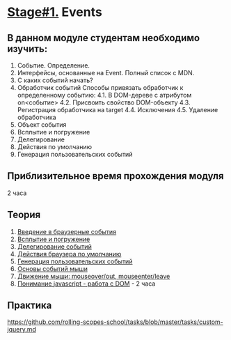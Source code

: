 # [Stage#1.](../../) Events
## В данном модуле студентам необходимо изучить:
1. Событие. Определение.
2. Интерфейсы, основанные на Event. Полный список с MDN.
3. С каких событий начать?
4. Обработчик событий
        Способы привязать обработчик к определенному событию:
        4.1. В DOM-дереве c атрибутом on<cобытие>
        4.2. Присвоить свойство DOM-объекту
        4.3. Регистрация обработчика на target
        4.4. Исключения
        4.5. Удаление обработчика
5. Объект события
6. Всплытие и погружение
7. Делегирование
8. Действия по умолчанию
9. Генерация пользовательских событий

## Приблизительное время прохождения модуля
2 часа

## Теория 
1. [Введение в браузерные события](https://learn.javascript.ru/introduction-browser-events)
2. [Всплытие и погружение](https://learn.javascript.ru/bubbling-and-capturing)
3. [Делегирование событий](https://learn.javascript.ru/event-delegation)
4. [Действия браузера по умолчанию](https://learn.javascript.ru/default-browser-action)
5. [Генерация пользовательских событий](https://learn.javascript.ru/dispatch-events)
6. [Основы событий мыши](https://learn.javascript.ru/mouse-events-basics)
7. [Движение мыши: mouseover/out, mouseenter/leave](https://learn.javascript.ru/mousemove-mouseover-mouseout-mouseenter-mouseleave)
8. [Понимание javascript - работа с DOM](https://www.youtube.com/watch?v=-2WiaSvOj78&feature=youtu.be) - 2 часа

## Практика 
https://github.com/rolling-scopes-school/tasks/blob/master/tasks/custom-jquery.md


